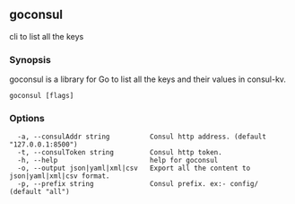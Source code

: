 ## goconsul

cli to list all the keys

### Synopsis

goconsul  is a library for Go to list all the keys and their values in consul-kv.

```
goconsul [flags]
```

### Options

```
  -a, --consulAddr string          Consul http address. (default "127.0.0.1:8500")
  -t, --consulToken string         Consul http token.
  -h, --help                       help for goconsul
  -o, --output json|yaml|xml|csv   Export all the content to json|yaml|xml|csv format.
  -p, --prefix string              Consul prefix. ex:- config/ (default "all")
```

